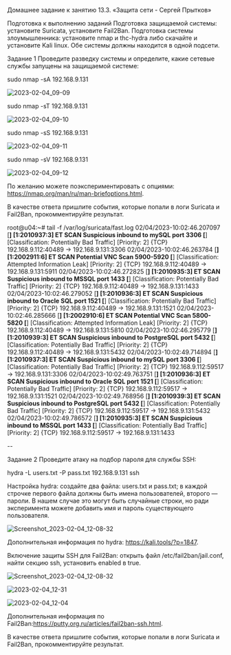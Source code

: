 Домашнее задание к занятию 13.3. «Защита сети - Сергей Прытков»

Подготовка к выполнению заданий
Подготовка защищаемой системы:
установите Suricata,
установите Fail2Ban.
Подготовка системы злоумышленника: установите nmap и thc-hydra либо скачайте и установите Kali linux.
Обе системы должны находится в одной подсети.

Задание 1
Проведите разведку системы и определите, какие сетевые службы запущены на защищаемой системе:

sudo nmap -sA 192.168.9.131

![2023-02-04_09-09](https://user-images.githubusercontent.com/62944948/216752091-d94b8603-6bca-474f-b44e-0393329ed28f.png)


sudo nmap -sT 192.168.9.131

![2023-02-04_09-10](https://user-images.githubusercontent.com/62944948/216752122-4f9e78d9-28a8-4f4e-a0dd-b4d40ae1d24d.png)


sudo nmap -sS 192.168.9.131

![2023-02-04_09-11](https://user-images.githubusercontent.com/62944948/216752134-459e68ed-5c24-4662-bc0f-48f13248ab48.png)



sudo nmap -sV 192.168.9.131

![2023-02-04_09-12](https://user-images.githubusercontent.com/62944948/216752163-691b8ec0-6353-44dc-a362-75c80b3338da.png)



По желанию можете поэкспериментировать с опциями: https://nmap.org/man/ru/man-briefoptions.html.

В качестве ответа пришлите события, которые попали в логи Suricata и Fail2Ban, прокомментируйте результат.


root@u04:~# tail -f /var/log/suricata/fast.log
02/04/2023-10:02:46.207097  [**] [1:2010937:3] ET SCAN Suspicious inbound to mySQL port 3306 [**] [Classification: Potentially Bad Traffic] [Priority: 2] {TCP} 192.168.9.112:40489 -> 192.168.9.131:3306
02/04/2023-10:02:46.263784  [**] [1:2002911:6] ET SCAN Potential VNC Scan 5900-5920 [**] [Classification: Attempted Information Leak] [Priority: 2] {TCP} 192.168.9.112:40489 -> 192.168.9.131:5911
02/04/2023-10:02:46.272825  [**] [1:2010935:3] ET SCAN Suspicious inbound to MSSQL port 1433 [**] [Classification: Potentially Bad Traffic] [Priority: 2] {TCP} 192.168.9.112:40489 -> 192.168.9.131:1433
02/04/2023-10:02:46.279052  [**] [1:2010936:3] ET SCAN Suspicious inbound to Oracle SQL port 1521 [**] [Classification: Potentially Bad Traffic] [Priority: 2] {TCP} 192.168.9.112:40489 -> 192.168.9.131:1521
02/04/2023-10:02:46.285666  [**] [1:2002910:6] ET SCAN Potential VNC Scan 5800-5820 [**] [Classification: Attempted Information Leak] [Priority: 2] {TCP} 192.168.9.112:40489 -> 192.168.9.131:5810
02/04/2023-10:02:46.295779  [**] [1:2010939:3] ET SCAN Suspicious inbound to PostgreSQL port 5432 [**] [Classification: Potentially Bad Traffic] [Priority: 2] {TCP} 192.168.9.112:40489 -> 192.168.9.131:5432
02/04/2023-10:02:49.714894  [**] [1:2010937:3] ET SCAN Suspicious inbound to mySQL port 3306 [**] [Classification: Potentially Bad Traffic] [Priority: 2] {TCP} 192.168.9.112:59517 -> 192.168.9.131:3306
02/04/2023-10:02:49.763751  [**] [1:2010936:3] ET SCAN Suspicious inbound to Oracle SQL port 1521 [**] [Classification: Potentially Bad Traffic] [Priority: 2] {TCP} 192.168.9.112:59517 -> 192.168.9.131:1521
02/04/2023-10:02:49.768956  [**] [1:2010939:3] ET SCAN Suspicious inbound to PostgreSQL port 5432 [**] [Classification: Potentially Bad Traffic] [Priority: 2] {TCP} 192.168.9.112:59517 -> 192.168.9.131:5432
02/04/2023-10:02:49.786572  [**] [1:2010935:3] ET SCAN Suspicious inbound to MSSQL port 1433 [**] [Classification: Potentially Bad Traffic] [Priority: 2] {TCP} 192.168.9.112:59517 -> 192.168.9.131:1433

--



Задание 2
Проведите атаку на подбор пароля для службы SSH:

hydra -L users.txt -P pass.txt 192.168.9.131 ssh

Настройка hydra:
создайте два файла: users.txt и pass.txt;
в каждой строчке первого файла должны быть имена пользователей, второго — пароли. В нашем случае это могут быть случайные строки, но ради эксперимента можете добавить имя и пароль существующего пользователя.

![Screenshot_2023-02-04_12-08-32](https://user-images.githubusercontent.com/62944948/216759069-1db19e22-22ef-4b90-a85d-693b60717242.png)


Дополнительная информация по hydra: https://kali.tools/?p=1847.

Включение защиты SSH для Fail2Ban:
открыть файл /etc/fail2ban/jail.conf,
найти секцию ssh,
установить enabled в true.

![Screenshot_2023-02-04_12-08-32](https://user-images.githubusercontent.com/62944948/216759920-63b22198-57d0-4990-b108-2fc16a9984b6.png)

![2023-02-04_12-31](https://user-images.githubusercontent.com/62944948/216759932-bccac30e-bd71-4f13-b648-98884a3261f9.png)


![2023-02-04_12-04](https://user-images.githubusercontent.com/62944948/216758800-1ca6598f-8bd0-49ee-b6cc-6ec22a99b4c7.png)

Дополнительная информация по Fail2Ban:https://putty.org.ru/articles/fail2ban-ssh.html.

В качестве ответа пришлите события, которые попали в логи Suricata и Fail2Ban, прокомментируйте результат.
